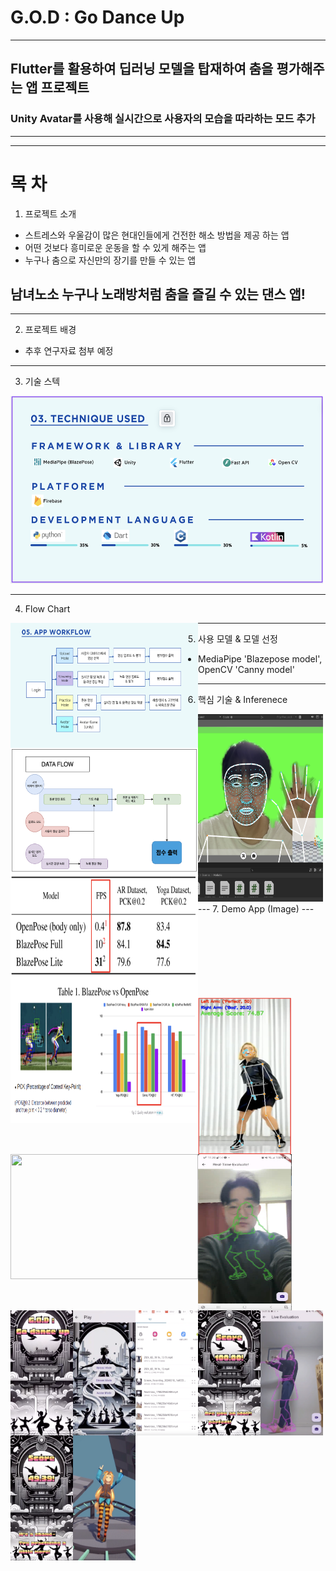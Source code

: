 # G.O.D : Go Dance Up
---
## Flutter를 활용하여 딥러닝 모델을 탑재하여 춤을 평가해주는 앱 프로젝트
### Unity Avatar를 사용해 실시간으로 사용자의 모습을 따라하는 모드 추가


---
---
# 목 차
1. 프로젝트 소개
 * 스트레스와 우울감이 많은 현대인들에게 건전한 해소 방법을 제공 하는 앱
 * 어떤 것보다 흥미로운 운동을 할 수 있게 해주는 앱
 * 누구나 춤으로 자신만의 장기를 만들 수 있는 앱
 ## 남녀노소 누구나 노래방처럼 춤을 즐길 수 있는 댄스 앱!
---
2. 프로젝트 배경
 * 추후 연구자료 첨부 예정
---
3. 기술 스텍
<img src="./images/tech.png" width="500" height="300"/>

---
4. Flow Chart
<img align="left" src="./images/workflow.png" width="300" height="200"/>
<img align="left" src="./images/dataflow.png" width="300" height="200"/>

---
5. 사용 모델 & 모델 선정
* MediaPipe 'Blazepose model', OpenCV 'Canny model'

<img align="left" src="./images/blazepose1.png" width="300" height="200"/>
<img align="left" src="./images/blazepose2.png" width="300" height="200"/>

---
6. 핵심 기술 & Inferenece
<img align="left" src="./images/angle_inference.png" width="150" height="250"/>
<img align="left" src="./floating_inference.png" width="300" height="200"/>
<img align="left" src="./images/edge_inference.png" width="150" height="250"/>
<img src="./images/unity_inference.png" width="200" height="300"/>
---
7. Demo App (Image)
<img align="left" src="./images/1.png" width="100.png" height="200"/>
<img align="left" src="./images/2.png" width="100.png" height="200"/>
<img align="left" src="./images/3.png" width="100.png" height="200"/>
<img align="left" src="./images/4.png" width="100.png" height="200"/>
<img align="left" src="./images/5.png" width="100.png" height="200"/>
<img align="left" src="./images/6.png" width="100.png" height="200"/>
<img align="left" src="./images/7.png" width="100.png" height="200"/>
---
